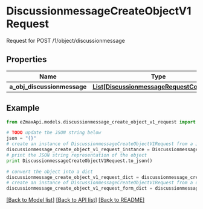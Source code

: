 # DiscussionmessageCreateObjectV1Request

Request for POST /1/object/discussionmessage

## Properties

Name | Type | Description | Notes
------------ | ------------- | ------------- | -------------
**a_obj_discussionmessage** | [**List[DiscussionmessageRequestCompound]**](DiscussionmessageRequestCompound.md) |  | 

## Example

```python
from eZmaxApi.models.discussionmessage_create_object_v1_request import DiscussionmessageCreateObjectV1Request

# TODO update the JSON string below
json = "{}"
# create an instance of DiscussionmessageCreateObjectV1Request from a JSON string
discussionmessage_create_object_v1_request_instance = DiscussionmessageCreateObjectV1Request.from_json(json)
# print the JSON string representation of the object
print DiscussionmessageCreateObjectV1Request.to_json()

# convert the object into a dict
discussionmessage_create_object_v1_request_dict = discussionmessage_create_object_v1_request_instance.to_dict()
# create an instance of DiscussionmessageCreateObjectV1Request from a dict
discussionmessage_create_object_v1_request_form_dict = discussionmessage_create_object_v1_request.from_dict(discussionmessage_create_object_v1_request_dict)
```
[[Back to Model list]](../README.md#documentation-for-models) [[Back to API list]](../README.md#documentation-for-api-endpoints) [[Back to README]](../README.md)


